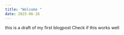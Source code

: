 ```yaml
---
title: "Welcome "
date: 2025-06-26
---
```


this is a draft of my first blogpost
Check if this works well 
